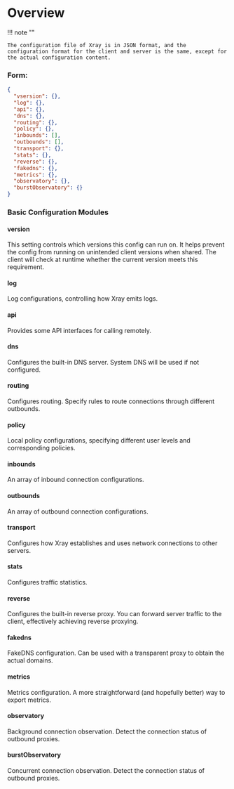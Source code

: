 # Overview

!!! note ""

    The configuration file of Xray is in JSON format, and the configuration format for the client and server is the same, except for the actual configuration content.

### Form:

```json
{
  "vsersion": {},
  "log": {},
  "api": {},
  "dns": {},
  "routing": {},
  "policy": {},
  "inbounds": [],
  "outbounds": [],
  "transport": {},
  "stats": {},
  "reverse": {},
  "fakedns": {},
  "metrics": {},
  "observatory": {},
  "burstObservatory": {}
}
```

### Basic Configuration Modules

#### version

This setting controls which versions this config can run on. It helps prevent the config from running on unintended client versions when shared. The client will check at runtime whether the current version meets this requirement.

#### log

Log configurations, controlling how Xray emits logs.

#### api

Provides some API interfaces for calling remotely.

#### dns

Configures the built-in DNS server. System DNS will be used if not configured.

#### routing

Configures routing. Specify rules to route connections through different outbounds.

#### policy

Local policy configurations, specifying different user levels and corresponding policies.

#### inbounds

An array of inbound connection configurations.

#### outbounds

An array of outbound connection configurations.

#### transport

Configures how Xray establishes and uses network connections to other servers.

#### stats

Configures traffic statistics.

#### reverse

Configures the built-in reverse proxy. You can forward server traffic to the client, effectively achieving reverse proxying.

#### fakedns

FakeDNS configuration. Can be used with a transparent proxy to obtain the actual domains.

#### metrics

Metrics configuration. A more straightforward (and hopefully better) way to export metrics.

#### observatory

Background connection observation. Detect the connection status of outbound proxies.

#### burstObservatory

Concurrent connection observation. Detect the connection status of outbound proxies.


